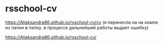 # rsschool-cv
https://Aliaksandra86.github.io/rsschool-cv/cv (я перенесла на на компе из папки в папку. в процессе дальнейшей работы выдает ошибку)

https://Aliaksandra86.github.io/rsschool-cv/
